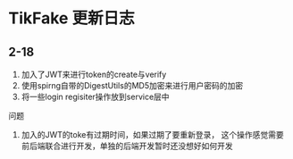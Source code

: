 # TikFake 更新日志

## 2-18
1. 加入了JWT来进行token的create与verify 
2. 使用spirng自带的DigestUtils的MD5加密来进行用户密码的加密 
3. 将一些login regisiter操作放到service层中

问题
1. 加入的JWT的toke有过期时间，如果过期了要重新登录，
这个操作感觉需要前后端联合进行开发，单独的后端开发暂时还没想好如何开发

